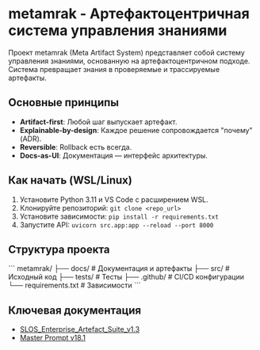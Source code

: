 # metamrak - Артефактоцентричная система управления знаниями

Проект metamrak (Meta Artifact System) представляет собой систему управления знаниями, основанную на артефактоцентричном подходе. Система превращает знания в проверяемые и трассируемые артефакты.

## Основные принципы
- **Artifact-first**: Любой шаг выпускает артефакт.
- **Explainable-by-design**: Каждое решение сопровождается "почему" (ADR).
- **Reversible**: Rollback есть всегда.
- **Docs-as-UI**: Документация — интерфейс архитектуры.

## Как начать (WSL/Linux)
1. Установите Python 3.11 и VS Code с расширением WSL.
2. Клонируйте репозиторий: `git clone <repo_url>`
3. Установите зависимости: `pip install -r requirements.txt`
4. Запустите API: `uvicorn src.app:app --reload --port 8000`

## Структура проекта
\`\`\`
metamrak/
├── docs/               # Документация и артефакты
├── src/                # Исходный код
├── tests/              # Тесты
├── .github/            # CI/CD конфигурации
└── requirements.txt    # Зависимости
\`\`\`

## Ключевая документация
- [SLOS_Enterprise_Artefact_Suite_v1.3](docs/SLOS_Enterprise_Artefact_Suite_v1.3.md)
- [Master Prompt v18.1](docs/artifacts/master-prompt-v18.1.md)
